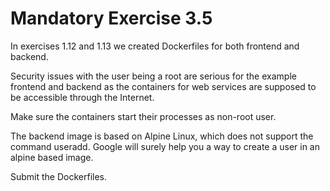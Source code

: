 # Mandatory Exercise 3.5

In exercises 1.12 and 1.13 we created Dockerfiles for both frontend and backend.

Security issues with the user being a root are serious for the example frontend and backend as the containers for web services are supposed to be accessible through the Internet.

Make sure the containers start their processes as non-root user.

The backend image is based on Alpine Linux, which does not support the command useradd. Google will surely help you a way to create a user in an alpine based image.

Submit the Dockerfiles.